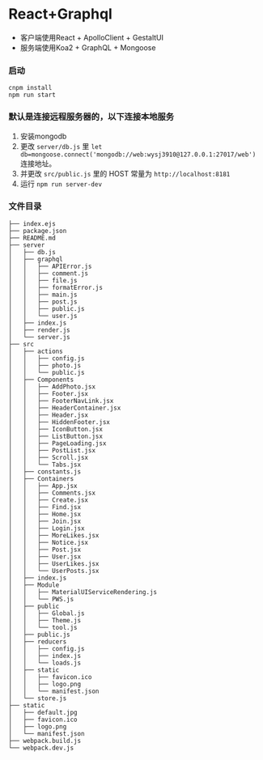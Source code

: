 # React+Graphql

* 客户端使用React + ApolloClient + GestaltUI
* 服务端使用Koa2 + GraphQL + Mongoose


### 启动
```
cnpm install
npm run start
```

### 默认是连接远程服务器的，以下连接本地服务
1. 安装mongodb
2. 更改 `server/db.js` 里 `let db=mongoose.connect('mongodb://web:wysj3910@127.0.0.1:27017/web')` 连接地址。
3. 并更改 `src/public.js` 里的 HOST 常量为 `http://localhost:8181`
4. 运行 `npm run server-dev`

### 文件目录
```
├── index.ejs
├── package.json
├── README.md
├── server
│   ├── db.js
│   ├── graphql
│   │   ├── APIError.js
│   │   ├── comment.js
│   │   ├── file.js
│   │   ├── formatError.js
│   │   ├── main.js
│   │   ├── post.js
│   │   ├── public.js
│   │   └── user.js
│   ├── index.js
│   ├── render.js
│   └── server.js
├── src
│   ├── actions
│   │   ├── config.js
│   │   ├── photo.js
│   │   └── public.js
│   ├── Components
│   │   ├── AddPhoto.jsx
│   │   ├── Footer.jsx
│   │   ├── FooterNavLink.jsx
│   │   ├── HeaderContainer.jsx
│   │   ├── Header.jsx
│   │   ├── HiddenFooter.jsx
│   │   ├── IconButton.jsx
│   │   ├── ListButton.jsx
│   │   ├── PageLoading.jsx
│   │   ├── PostList.jsx
│   │   ├── Scroll.jsx
│   │   └── Tabs.jsx
│   ├── constants.js
│   ├── Containers
│   │   ├── App.jsx
│   │   ├── Comments.jsx
│   │   ├── Create.jsx
│   │   ├── Find.jsx
│   │   ├── Home.jsx
│   │   ├── Join.jsx
│   │   ├── Login.jsx
│   │   ├── MoreLikes.jsx
│   │   ├── Notice.jsx
│   │   ├── Post.jsx
│   │   ├── User.jsx
│   │   ├── UserLikes.jsx
│   │   └── UserPosts.jsx
│   ├── index.js
│   ├── Module
│   │   ├── MaterialUIServiceRendering.js
│   │   └── PWS.js
│   ├── public
│   │   ├── Global.js
│   │   ├── Theme.js
│   │   └── tool.js
│   ├── public.js
│   ├── reducers
│   │   ├── config.js
│   │   ├── index.js
│   │   └── loads.js
│   ├── static
│   │   ├── favicon.ico
│   │   ├── logo.png
│   │   └── manifest.json
│   └── store.js
├── static
│   ├── default.jpg
│   ├── favicon.ico
│   ├── logo.png
│   └── manifest.json
├── webpack.build.js
└── webpack.dev.js

```
